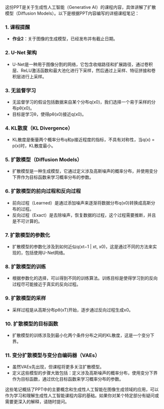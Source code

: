 这份PPT是关于生成性人工智能（Generative AI）的课程内容，具体讲解了扩散模型（Diffusion Models）。以下是根据PPT内容编写的详细课程笔记：

### 1. 课程提醒
- **作业2**：关于图像的生成模型，已经发布并有截止日期。

### 2. U-Net 架构
- U-Net是一种用于图像分割的网络，它包含收缩路径和扩展路径，通过卷积层、ReLU激活函数和最大池化进行下采样，然后通过上采样、特征拼接和卷积层进行上采样。

### 3. 无监督学习
- 无监督学习的假设包括数据来自某个分布q(x0)，我们选择一个易于采样的分布pθ(x0)。
- 目标是学习θ，使得pθ(x0)接近q(x0)。

### 4. KL散度（KL Divergence）
- KL散度是衡量两个概率分布q和p接近程度的指标，不具有对称性，当q(x) = p(x)时，KL散度最小。

### 5. 扩散模型（Diffusion Models）
- 扩散模型是一种生成模型，它通过定义涉及高斯噪声的概率分布，并使用变分下界作为目标函数来学习概率分布的参数。

### 6. 扩散模型的前向过程和反向过程
- 前向过程（Learned）是通过添加噪声来逐渐将数据分布q(x0)转换成高斯分布的过程。
- 反向过程（Exact）是去除噪声，恢复数据的过程，这个过程需要推断，并且是不可计算的。

### 7. 扩散模型的参数化
- 扩散模型的参数化涉及到如何近似q(xt−1 | xt, x0)，这是通过不同的方法来实现的，包括使用U-Net网络。

### 8. 扩散模型的训练
- 根据参数化的选择，可以得到不同的训练算法。训练目标是使得学习到的反向过程尽可能接近于真实的反向过程。

### 9. 扩散模型的采样
- 采样过程是从高斯分布pθ(xT)开始，逐步通过反向过程生成x0。

### 10. 扩散模型的目标函数
- 扩散模型的训练涉及到最小化两个条件分布之间的KL散度，这是一个变分下界。

### 11. 变分扩散模型与变分自编码器（VAEs）
- 虽然VAEs先出现，但课程将更多关注扩散模型。
- 定义这些模型的步骤大致包括：定义涉及高斯噪声的概率分布，使用变分下界作为目标函数，通过优化目标函数来学习概率分布的参数。

这些笔记概括了PPT中的主要概念和生成性人工智能在图像生成领域的应用，可以作为学习和理解生成性人工智能课程内容的基础。如果你对某个特定部分有疑问或需要更深入的解释，请随时提问。